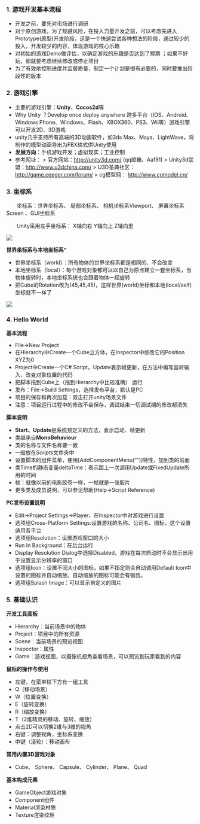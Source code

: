 

### 1. 游戏开发基本流程

   - 开发之前，要先对市场进行调研
   - 对于原创游戏，为了规避风险，在投入力量开发之前，可以考虑先进入Prototype(原型)开发阶段，这是一个快速尝试各种想法的阶段，通过较少的投入，开发较少的内容，体现游戏的核心乐趣
   - 对初始的游戏Demo做评估，以确定游戏的乐趣是否达到了预期 ；如果不好玩，那就要考虑继续修改或停止项目
   - 为了有效地控制进度并监督质量，制定一个计划是很有必要的，同时要推出阶段性的版本

### 2. 游戏引擎

- 主要的游戏引擎：**Unity**、**Cocos2d**等
- Why Unity ？Develop once deploy anywhere 跨多平台（IOS、Android、Windows Phone、Windows、Flash、XBOX360、PS3、Wii等）游戏引擎 可以开发2D、3D游戏
- unity几乎支持所有高端的3D动画软件，如3ds Max、Maya、LightWave，将制作的模型动画导出为FBX格式供Unity使用
- **发展方向**：手机游戏开发；虚拟现实；工业控制
- 参考网址：
      > 官方网站：http://unity3d.com/  (qq邮箱、Aa191)
      > Unity3d联盟：http://www.u3dchina.com/
      > U3D圣典社区： http://game.ceeger.com/forum/
      > cg模型网： http://www.cgmodel.cn/

### 3. 坐标系 

&emsp;&emsp;坐标系：世界坐标系、 局部坐标系、 相机坐标系Viewport、 屏幕坐标系Screen 、GUI坐标系

&emsp;&emsp;Unity采用左手坐标系： X轴向右 Y轴向上 Z轴向里

![](https://github.com/openXu/Blog/blob/master/blog_unity/pic03/pic1.png)

**世界坐标系与本地坐标系***

- 世界坐标系（world）：所有物体的世界坐标系都是相同的、不会改变
- 本地坐标系（local）：每个游戏对象都可以以自己为原点建立一套坐标系，当物体旋转时，本地坐标系统也会跟着物体一起旋转
- 把Cube的Rotation改为(45,45,45)，这样世界(world)坐标和本地(local/self)坐标就不一样了

![](https://github.com/openXu/Blog/blob/master/blog_unity/pic03/pic2.png)

### 4. Hello World

**基本流程**
- File->New Project
- 在Hierarchy中Create一个Cube立方体，在Inspector中修改它的Position XYZ为0
- Project中Create一个C# Script，Update表示帧更新，在方法中编写监听输入、改变对象位置的代码
- 把脚本拖到Cube上（拖到Hierarchy中比较准确） 运行
- 发布：File->Build Settings，选择发布平台，默认是PC
- 项目的保存和再次加载：双击打开unity场景文件
- 注意：项目运行过程中的修改不会保存，调试结束一切调试期的修改都消失

**脚本说明**
- **Start、Update**是系统预定义的方法，表示启动、帧更新
- 类继承自**MonoBehaviour**
- 类的名称与文件名称要一致
- 一般放在*Scripts*文件夹中
- 设置脚本的组件菜单，使用[AddComponentMenu(“”)]特性，加到类的前面
- 类Time的静态变量deltaTime：表示距上一次调用Update或FixedUpdate所用的时间
- 帧：就像以前的电影胶卷一样，一帧就是一张胶片
- 更多类及成员说明，可以参见帮助(Help->Script Reference)



**PC发布设置说明**
- Edit->Project Settings->Player，在Inspector中对游戏进行设置
- 选项组Cross-Platform Settings:设置游戏的名称、公司名、图标，这个设置适用各平台
- 选项组Resolution：设置游戏窗口的大小
- Run In Background：在后台运行
- Display Resolution Dialog中选择Disabled，游戏在每次启动时不会显示出用于设置显示分辨率的窗口
- 选项组Icon：设置不同大小的图标，如果不指定则会自动调用Default Icon中设置的图标并自动缩放。自动缩放的图标可能会有锯齿。
- 选项组Splash Image：可以显示自定义的图片

### 5. 基础认识
**开发工具面板**
- Hierarchy：当前场景中的物体
- Project：项目中的所有资源
- Scene：当前场景的预览视图
- Inspector：属性
- Game：游戏视图，以摄像机视角查看场景，可以预览到玩家看到的内容

**鼠标的操作与使用**
- 左键，在菜单栏下方有一组工具
- Q（移动场景）
- W（位置变换）
- E（旋转变换）
- R（缩放变换）
- T（2维精灵的移动、旋转、缩放）
- 点击2D可以切换2维与3维的视角
- 右键：调整视角，坐标系变换
- 中键（滚轮）：移动画布

**常用内置3D游戏对象**
- Cube、 Sphere、 Capsule、 Cylinder、 Plane、 Quad

**基本构成元素**
- GameObject游戏对象
- Component组件
- Material渲染材质
- Texture渲染纹理



























